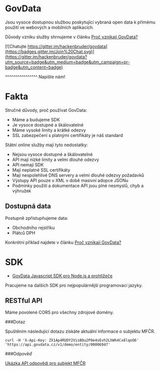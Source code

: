 # GovData

Jsou vysoce dostupnou službou poskytující vybraná open data k přímému použití ve webových a mobilních aplikacích.

Důvody vzniku služby shrnujeme v článku [Proč vznikají GovData?](https://medium.com/@hackenbruder/pro%C4%8D-vznikaj%C3%AD-govdata-ec08288fee0c)

[![Chatujte https://gitter.im/hackenbruder/govdata](https://badges.gitter.im/Join%20Chat.svg)](https://gitter.im/hackenbruder/govdata?utm_source=badge&utm_medium=badge&utm_campaign=pr-badge&utm_content=badge)

^^^^^^^^^^^^^^^^ Napište nám!
# Fakta

Stručné důvody, proč používat GovData:

* Máme a budujeme SDK
* Je vysoce dostupné a škálovatelné
* Máme vysoké limity a krátké odezvy
* SSL zabezpečení s platnými certifikáty je náš standard

Státní online služby mají tyto nedostatky:

* Nejsou vysoce dostupné a škálovatelné
* API mají nízké limity a velmi dlouhé odezvy
* API nemají SDK
* Mají neplatné SSL certifikáty
* Mají nespolehlivé DNS servery a velmi dlouhé odezvy požadavků
* Výstupy API pouze v XML v době masivní adopce JSONu
* Podmínky použití a dokumentace API jsou plné nesmyslů, chyb a výhružek

## Dostupná data

Postupně zpřístupňujeme data:

* Obchodního rejstříku
* Plátců DPH

Konkrétní příklad najdete v článku [Proč vznikají GovData?](https://medium.com/@hackenbruder/pro%C4%8D-vznikaj%C3%AD-govdata-ec08288fee0c)

# SDK

* [GovData Javascript SDK pro Node.js a prohlížeče](https://github.com/hackenbruder/govdata-js)

Pracujeme na dalších SDK pro nejpopulárnější programovací jazyky.

## RESTful API

Máme povolené CORS pro všechny zdrojové domény.

###Dotaz

Spuštěním následující dotazu získáte aktuální informace o subjektu MFČR.

`curl -H 'X-Api-Key: ZX1Ap4RUDY2VisBOu2P0e4sEvh2LhWh4Cx8lqoO6' 'https://api.govdata.cz/v1/demo/entity/00006947'`

###Odpověď

[Ukázka API odpovědi pro subjekt MFČR](https://gist.github.com/hackenbruder/7e6590122e4bbe7f77a8)
